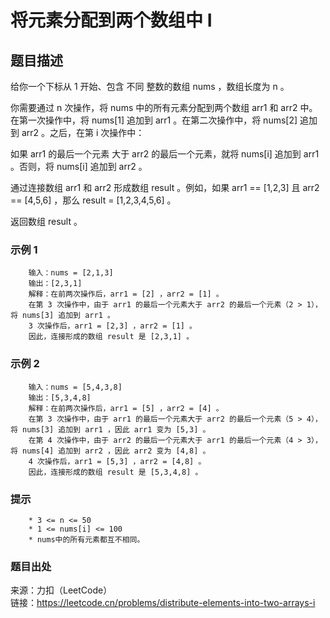 # 将元素分配到两个数组中 I

## 题目描述

给你一个下标从 1 开始、包含 不同 整数的数组 nums ，数组长度为 n 。

你需要通过 n 次操作，将 nums 中的所有元素分配到两个数组 arr1 和 arr2 中。在第一次操作中，将 nums[1] 追加到 arr1 。在第二次操作中，将 nums[2] 追加到 arr2 。之后，在第 i 次操作中：

如果 arr1 的最后一个元素 大于 arr2 的最后一个元素，就将 nums[i] 追加到 arr1 。否则，将 nums[i] 追加到 arr2 。

通过连接数组 arr1 和 arr2 形成数组 result 。例如，如果 arr1 == [1,2,3] 且 arr2 == [4,5,6] ，那么 result = [1,2,3,4,5,6] 。

返回数组 result 。

### 示例 1

```text
    输入：nums = [2,1,3]
    输出：[2,3,1]
    解释：在前两次操作后，arr1 = [2] ，arr2 = [1] 。
    在第 3 次操作中，由于 arr1 的最后一个元素大于 arr2 的最后一个元素（2 > 1），将 nums[3] 追加到 arr1 。
    3 次操作后，arr1 = [2,3] ，arr2 = [1] 。
    因此，连接形成的数组 result 是 [2,3,1] 。
```

### 示例 2

```text
    输入：nums = [5,4,3,8]
    输出：[5,3,4,8]
    解释：在前两次操作后，arr1 = [5] ，arr2 = [4] 。
    在第 3 次操作中，由于 arr1 的最后一个元素大于 arr2 的最后一个元素（5 > 4），将 nums[3] 追加到 arr1 ，因此 arr1 变为 [5,3] 。
    在第 4 次操作中，由于 arr2 的最后一个元素大于 arr1 的最后一个元素（4 > 3），将 nums[4] 追加到 arr2 ，因此 arr2 变为 [4,8] 。
    4 次操作后，arr1 = [5,3] ，arr2 = [4,8] 。
    因此，连接形成的数组 result 是 [5,3,4,8] 。
```

### 提示

```text
    * 3 <= n <= 50
    * 1 <= nums[i] <= 100
    * nums中的所有元素都互不相同。
```

### 题目出处

来源：力扣（LeetCode）  
链接：<https://leetcode.cn/problems/distribute-elements-into-two-arrays-i>
